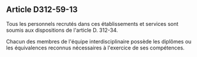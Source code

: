## Article D312-59-13

Tous les personnels recrutés dans ces établissements et services sont soumis aux dispositions de l'article D.
312-34.

Chacun des membres de l'équipe interdisciplinaire possède les diplômes ou les équivalences reconnus
nécessaires à l'exercice de ses compétences.

